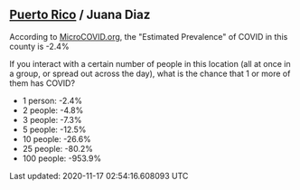 
## [Puerto Rico](/united-states/puerto-rico) / Juana Diaz

According to [MicroCOVID.org](http://microcovid.org),
the "Estimated Prevalence" of COVID in this county is -2.4%

If you interact with a certain number of people in this location
(all at once in a group, or spread out across the day), what is the chance that
1 or more of them has COVID?

- 1 person: -2.4%
- 2 people: -4.8%
- 3 people: -7.3%
- 5 people: -12.5%
- 10 people: -26.6%
- 25 people: -80.2%
- 100 people: -953.9%

Last updated: 2020-11-17 02:54:16.608093 UTC
